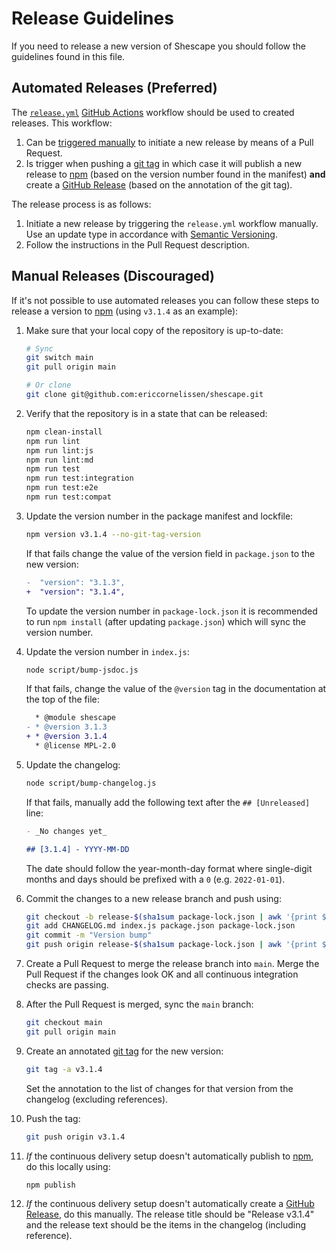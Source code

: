 # Release Guidelines

If you need to release a new version of Shescape you should follow the
guidelines found in this file.

## Automated Releases (Preferred)

The [`release.yml`](./.github/workflows/release.yml) [GitHub Actions] workflow
should be used to created releases. This workflow:

1. Can be [triggered manually] to initiate a new release by means of a Pull
   Request.
2. Is trigger when pushing a [git tag] in which case it will publish a new
   release to [npm] (based on the version number found in the manifest) **and**
   create a [GitHub Release] (based on the annotation of the git tag).

The release process is as follows:

1. Initiate a new release by triggering the `release.yml` workflow manually. Use
   an update type in accordance with [Semantic Versioning].
2. Follow the instructions in the Pull Request description.

## Manual Releases (Discouraged)

If it's not possible to use automated releases you can follow these steps to
release a version to [npm] (using `v3.1.4` as an example):

1. Make sure that your local copy of the repository is up-to-date:

   ```sh
   # Sync
   git switch main
   git pull origin main

   # Or clone
   git clone git@github.com:ericcornelissen/shescape.git
   ```

1. Verify that the repository is in a state that can be released:

   ```sh
   npm clean-install
   npm run lint
   npm run lint:js
   npm run lint:md
   npm run test
   npm run test:integration
   npm run test:e2e
   npm run test:compat
   ```

1. Update the version number in the package manifest and lockfile:

   ```sh
   npm version v3.1.4 --no-git-tag-version
   ```

   If that fails change the value of the version field in `package.json` to the
   new version:

   ```diff
   -  "version": "3.1.3",
   +  "version": "3.1.4",
   ```

   To update the version number in `package-lock.json` it is recommended to run
   `npm install` (after updating `package.json`) which will sync the version
   number.

1. Update the version number in `index.js`:

   ```sh
   node script/bump-jsdoc.js
   ```

   If that fails, change the value of the `@version` tag in the documentation at
   the top of the file:

   ```diff
     * @module shescape
   - * @version 3.1.3
   + * @version 3.1.4
     * @license MPL-2.0
   ```

1. Update the changelog:

   ```sh
   node script/bump-changelog.js
   ```

   If that fails, manually add the following text after the `## [Unreleased]`
   line:

   ```md
   - _No changes yet_

   ## [3.1.4] - YYYY-MM-DD
   ```

   The date should follow the year-month-day format where single-digit months
   and days should be prefixed with a `0` (e.g. `2022-01-01`).

1. Commit the changes to a new release branch and push using:

   ```sh
   git checkout -b release-$(sha1sum package-lock.json | awk '{print $1}')
   git add CHANGELOG.md index.js package.json package-lock.json
   git commit -m "Version bump"
   git push origin release-$(sha1sum package-lock.json | awk '{print $1}')
   ```

1. Create a Pull Request to merge the release branch into `main`. Merge the Pull
   Request if the changes look OK and all continuous integration checks are
   passing.

1. After the Pull Request is merged, sync the `main` branch:

   ```sh
   git checkout main
   git pull origin main
   ```

1. Create an annotated [git tag] for the new version:

   ```sh
   git tag -a v3.1.4
   ```

   Set the annotation to the list of changes for that version from the
   changelog (excluding references).

1. Push the tag:

   ```sh
   git push origin v3.1.4
   ```

1. _If_ the continuous delivery setup doesn't automatically publish to [npm], do
   this locally using:

   ```sh
   npm publish
   ```

1. _If_ the continuous delivery setup doesn't automatically create a [GitHub
   Release], do this manually. The release title should be "Release v3.1.4" and
   the release text should be the items in the changelog (including reference).

[git tag]: https://git-scm.com/book/en/v2/Git-Basics-Tagging
[github actions]: https://github.com/features/actions
[github release]: https://docs.github.com/en/repositories/releasing-projects-on-github/managing-releases-in-a-repository
[npm]: https://www.npmjs.com/
[semantic versioning]: https://semver.org/spec/v2.0.0.html
[triggered manually]: https://docs.github.com/en/actions/managing-workflow-runs/manually-running-a-workflow
